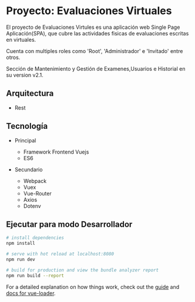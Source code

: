 # Proyecto: Evaluaciones Virtuales
El proyecto de Evaluaciones Virtules es una aplicación web Single Page Aplicación(SPA), que cubre las actividades fisicas de evaluaciones escritas en virtuales.

Cuenta con multiples roles como 'Root', 'Administrador' e 'Invitado' entre otros.

Sección de Mantenimiento y Gestión de Examenes,Usuarios e Historial en su version v2.1.

## Arquitectura
- Rest

## Tecnología
* Principal
  - Framework Frontend Vuejs
  - ES6
  
* Secundario
  - Webpack
  - Vuex
  - Vue-Router
  - Axios
  - Dotenv

## Ejecutar para modo Desarrollador

``` bash
# install dependencies
npm install

# serve with hot reload at localhost:8080
npm run dev

# build for production and view the bundle analyzer report
npm run build --report
```

For a detailed explanation on how things work, check out the [guide](http://vuejs-templates.github.io/webpack/) and [docs for vue-loader](http://vuejs.github.io/vue-loader).
